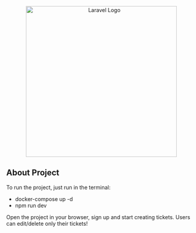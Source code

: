 <p align="center"><a href="https://laravel.com" target="_blank"><img src="https://raw.githubusercontent.com/laravel/art/master/logo-lockup/5%20SVG/2%20CMYK/1%20Full%20Color/laravel-logolockup-cmyk-red.svg" width="400" alt="Laravel Logo"></a></p>



## About Project

To run the project, just run in the terminal: 
- docker-compose up -d
- npm run dev


Open the project in your browser, sign up and start creating tickets. Users can edit/delete only their tickets!